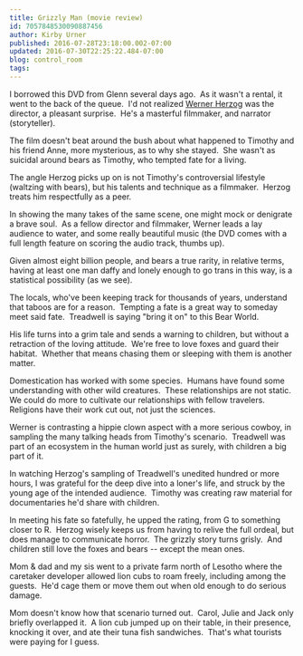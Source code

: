```yaml
---
title: Grizzly Man (movie review)
id: 7057848530090887456
author: Kirby Urner
published: 2016-07-28T23:18:00.002-07:00
updated: 2016-07-30T22:25:22.484-07:00
blog: control_room
tags: 
---
```


I borrowed this DVD from Glenn several days ago.  As it wasn't a rental, it went to the back of the queue.  I'd not realized [Werner Herzog](http://controlroom.blogspot.com/2007/01/aguirre-wrath-of-god-movie-review.html) was the director, a pleasant surprise.  He's a masterful filmmaker, and narrator (storyteller).

The film doesn't beat around the bush about what happened to Timothy and his friend Anne, more mysterious, as to why she stayed.  She wasn't as suicidal around bears as Timothy, who tempted fate for a living.

The angle Herzog picks up on is not Timothy's controversial lifestyle (waltzing with bears), but his talents and technique as a filmmaker.  Herzog treats him respectfully as a peer.

In showing the many takes of the same scene, one might mock or denigrate a brave soul.  As a fellow director and filmmaker, Werner leads a lay audience to water, and some really beautiful music (the DVD comes with a full length feature on scoring the audio track, thumbs up).

Given almost eight billion people, and bears a true rarity, in relative terms, having at least one man daffy and lonely enough to go trans in this way, is a statistical possibility (as we see).

The locals, who've been keeping track for thousands of years, understand that taboos are for a reason.  Tempting a fate is a great way to someday meet said fate.  Treadwell is saying "bring it on" to this Bear World.

His life turns into a grim tale and sends a warning to children, but without a retraction of the loving attitude.  We're free to love foxes and guard their habitat.  Whether that means chasing them or sleeping with them is another matter.

Domestication has worked with some species.  Humans have found some understanding with other wild creatures.  These relationships are not static.  We could do more to cultivate our relationships with fellow travelers.  Religions have their work cut out, not just the sciences.

Werner is contrasting a hippie clown aspect with a more serious cowboy, in sampling the many talking heads from Timothy's scenario.  Treadwell was part of an ecosystem in the human world just as surely, with children a big part of it.

In watching Herzog's sampling of Treadwell's unedited hundred or more hours, I was grateful for the deep dive into a loner's life, and struck by the young age of the intended audience.  Timothy was creating raw material for documentaries he'd share with children.

In meeting his fate so fatefully, he upped the rating, from G to something closer to R.  Herzog wisely keeps us from having to relive the full ordeal, but does manage to communicate horror.  The grizzly story turns grisly.  And children still love the foxes and bears -- except the mean ones.

Mom & dad and my sis went to a private farm north of Lesotho where the caretaker developer allowed lion cubs to roam freely, including among the guests.  He'd cage them or move them out when old enough to do serious damage.

Mom doesn't know how that scenario turned out.  Carol, Julie and Jack only briefly overlapped it.  A lion cub jumped up on their table, in their presence, knocking it over, and ate their tuna fish sandwiches.  That's what tourists were paying for I guess.